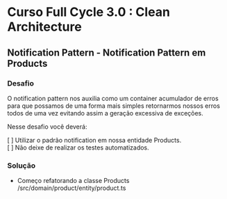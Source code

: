 # Curso Full Cycle 3.0 : Clean Architecture
## Notification Pattern - Notification Pattern em Products

### Desafio
O notification pattern nos auxilia como um container acumulador de erros para que possamos de uma forma mais simples retornarmos nossos erros todos de uma vez evitando assim a geração excessiva de exceções.

Nesse desafio você deverá:  

[  ] Utilizar o padrão notification em nossa entidade Products.<br />
[  ] Não deixe de realizar os testes automatizados.<br />

### Solução
- Começo refatorando a classe Products /src/domain/product/entity/product.ts

